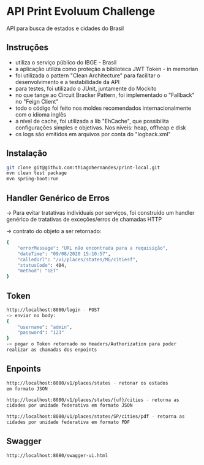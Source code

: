 # API Print Evoluum Challenge

API para busca de estados e cidades do Brasil

## Instruções
- utiliza o serviço público do IBGE - Brasil
- a aplicação utiliza como proteção a biblioteca JWT Token - in memorian
- foi utilizada o pattern "Clean Architecture" para facilitar o desenvolvimento e a testabilidade da API
- para testes, foi utilizado o JUnit, juntamente do Mockito
- no que tange ao Circuit Bracker Pattern, foi implementado o "Fallback" no "Feign Client"
- todo o código foi feito nos moldes recomendados internacionalmente com o idioma inglês
- a nível de cache, foi utilizada a lib "EhCache", que possibilita configurações simples e objetivas. Nos níveis: heap, offheap e disk
- os logs são emitidos em arquivos por conta do "logback.xml"

## Instalação

```bash
git clone git@github.com:thiagohernandes/print-local.git
mvn clean test package
mvn spring-boot:run
```
## Handler Genérico de Erros
-> Para evitar tratativas individuais por serviços, foi construído um handler genérico de tratativas de exceções/erros de chamadas HTTP

-> contrato do objeto a ser retornado:
```bash
{
    "errorMessage": "URL não encontrada para a requisição",
    "dateTime": "09/08/2020 15:10:57",
    "calledUrl": "/v1/places/states/MG/citiesf",
    "statusCode": 404,
    "method": "GET"
}
```

## Token

```bash
http://localhost:8080/login - POST
-> enviar no body:
{
    "username": "admin",
    "password": "123"
}
-> pegar o Token retornado no Headers/Authorization para poder 
realizar as chamadas dos enpoints

```

## Enpoints

```bash
http://localhost:8080/v1/places/states - retonar os estados
em formato JSON

http://localhost:8080/v1/places/states/{uf}/cities - retorna as
cidades por unidade federativa em formato JSON

http://localhost:8080/v1/places/states/SP/cities/pdf - retorna as
cidades por unidade federativa em formato PDF
```

## Swagger

```bash
http://localhost:8080/swagger-ui.html
```


